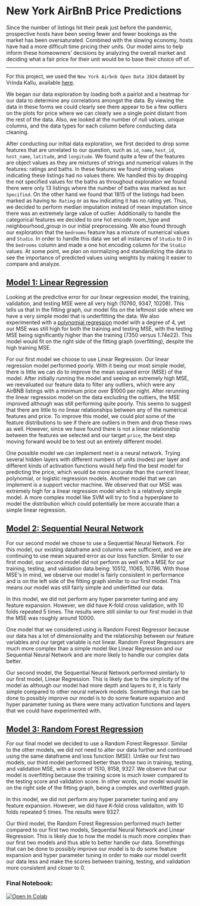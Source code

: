 # New York AirBnB Price Predictions
Since the number of listings hit their peak just before the pandemic, prospective hosts have been seeing fewer and fewer bookings as the market has been oversaturated. Combined with the slowing economy, hosts have had a more difficult time pricing their units. Our model aims to help inform these homeowners’ decisions by analyzing the overall market and deciding what a fair price for their unit would be to base their choice off of. 

---

For this project, we used the `New York Airbnb Open Data 2024` dataset by Vrinda Kallu, available [here](https://www.kaggle.com/datasets/vrindakallu/new-york-dataset/data).

We began our data exploration by loading both a pairlot and a heatmap for our data to determine any correlations amongst the data. By viewing the data in these forms we could clearly see there appear to be a few outliers on the plots for price where we can clearly see a single point distant from the rest of the data. Also, we looked at the number of null values, unique columns, and the data types for each column before conducting data cleaning.

After conducting our initial data exploration, we first decided to drop some features that are unrelated to our question, such as `id`, `name`, `host_id`, `host_name`, `latitude`, and `longitude`. We found quite a few of the features are object values as they are mixtures of strings and numerical values in the features: ratings and baths. In these features we found string values indicating these listings had no values there. We handled this by dropping the not specified values for the baths as throughout exploration we found there were only 13 listings where the number of baths was marked as `Not Specified`. On the other hand we found that 1815 of the listings had been marked as having `No Rating` or as `New` indicating it has no rating yet. Thus, we decided to perform median imputation instead of mean imputation since there was an extremely large value of outlier. Additionally to handle the categorical features we decided to one hot encode room_type and neighbourhood_group in our initial preprocessing. We also found through our exploration that the `bedrooms` feature has a mixture of numerical values and `Studio`. In order to handle this data we set all instances of `Studio` to 0 in the `bedrooms` column and made a one hot encoding column for the `Studio` values. At some point, we plan on normalizing and standardizing the data to see the importance of predicted values using weights by making it easier to compare and analyze.

## [Model 1: Linear Regression](https://colab.research.google.com/drive/1jjwC8OQ4t2foMpVOL1rNyTsa6Zegyr1H#scrollTo=x0l9IybfOdcb )
Looking at the predictive error for our linear regression model, the training, validation, and testing MSE were all very high (10760, 9347, 10208). This tells us that in the fitting graph, our model fits on the leftmost side where we have a very simple model that is underfitting the data. We also experimented with a [polynomial regression](https://colab.research.google.com/drive/1jjwC8OQ4t2foMpVOL1rNyTsa6Zegyr1H#scrollTo=vlLf2gjQPPag) model with a degree of 4, yet our MSE was still high for both the training and testing MSE, with the testing MSE being significantly higher than the training (7350 versus 1.74e22). This model would fit on the right side of the fitting graph (overfitting), despite the high training MSE. 

For our first model we choose to use Linear Regression. Our linear regression model performed poorly. With it being our most simple model, there is little we can do to improve the mean squared error (MSE) of the model. After initially running the model and seeing an extremely high MSE, we reevaluated our feature data to filter any outliers, which were any AirBNB listings with a minimum price over $1000 per night. After rerunning the linear regression model on the data excluding the outliers, the MSE improved although was still performing quite poorly. This seems to suggest that there are little to no linear relationships between any of the numerical features and price. To improve this model, we could plot some of the feature distributions to see if there are outliers in them and drop these rows as well. However, since we have found there is not a linear relationship between the features we selected and our target `price`, the best step moving forward would be to test out an entirely different model. 

One possible model we can implement next is a neural network. Trying several hidden layers with different numbers of units (nodes) per layer and different kinds of activation functions would help find the best model for predicting the price, which would be more  accurate than the current linear, polynomial, or logistic regression models. 
Another model that we can implement is a support vector machine. We observed that our MSE was extremely high for a linear regression model which is a relatively simple model. A more complex model like SVM will try to find a hyperplane to model the distribution which could potentially be more accurate than a simple linear regression.

## [Model 2: Sequential Neural Network](https://colab.research.google.com/drive/1jjwC8OQ4t2foMpVOL1rNyTsa6Zegyr1H#scrollTo=qA7ON3QSub6I)
For our second model we chose to use a Sequential Neural Network. For this model, our existing dataframe and columns were sufficient, and we are continuing to use mean squared error as our loss function. Similar to our first model, our second model did not perform as well with a MSE for our training, testing, and validation data being: 10512, 11065, 10786. With those MSE's in mind, we observe our model is fairly consistent in performance and is on the left side of the fitting graph similar to our first model. This means our model was still fairly simple and underfitted our data.

In this model, we did not perform any hyper parameter tuning and any feature expansion. However, we did have K-fold cross validation, with 10 folds repeated 5 times. The results were still similar to our first model in that the MSE was roughly around 10000.

One model that we considered using is Random Forest Regressor because our data has a lot of dimensionality and the relationship between our feature variables and our target variable is not linear. Random Forest Regressors are much more complex than a simple model like Linear Regression and our Sequential Neural Network and are more likely to handle our complex data better.

Our second model, the Sequential Neural Network performed similarly to our first model, Linear Regression. This is likely due to the simplicity of the model as although our model had more depth and layers to it, it is fairly simple compared to other neural network models. Somethings that can be done to possibly improve our model is to do some feature expansion and hyper parameter tuning as there were many activation functions and layers that we could have experimented with.

## [Model 3: Random Forest Regression](https://colab.research.google.com/drive/1jjwC8OQ4t2foMpVOL1rNyTsa6Zegyr1H#scrollTo=GV66h11LR_tT)
For our final model we decided to use a Random Forest Regressor. Similar to the other models, we did not need to alter our data further and continued using the same dataframe and loss function (MSE). Unlike our first two models, our third model performed better than those two in training, testing, and validation MSE, with a score of 1510, 8158, 9327. We observe that our model is overfitting because the training score is much lower compared to the testing score and validation score. In other words, our model would lie on the right side of the fitting graph, being a complex and overfitted graph.

In this model, we did not perform any hyper parameter tuning and any feature expansion. However, we did have K-fold cross validaiton, with 10 folds repeated 5 times. The results were 9327.

Our third model, the Random Forest Regression performed much better compared to our first two models, Sequential Neural Network and Linear Regression. This is likely due to how the model is much more complex than our first two models and thus able to better handle our data. Somethings that can be done to possibly improve our model is to do some feature expansion and hyper parameter tuning in order to make our model overfit our data less and make the scores between training, testing, and validation more consistent and closer to 0.

### Final Notebook:

[![Open In Colab](https://colab.research.google.com/assets/colab-badge.svg)](https://colab.research.google.com/drive/1jjwC8OQ4t2foMpVOL1rNyTsa6Zegyr1H?usp=sharing)


